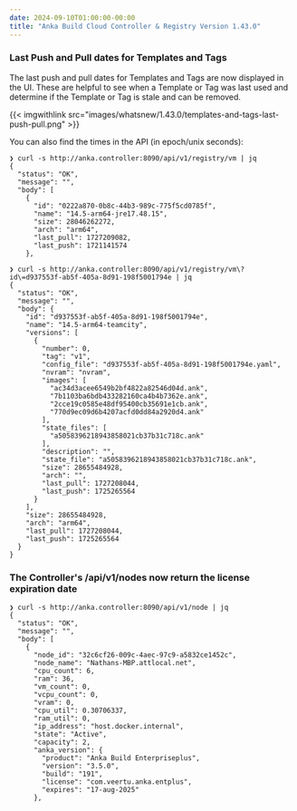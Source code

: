 ```yaml
---
date: 2024-09-10T01:00:00-00:00
title: "Anka Build Cloud Controller & Registry Version 1.43.0"
---
```


### Last Push and Pull dates for Templates and Tags

The last push and pull dates for Templates and Tags are now displayed in the UI. These are helpful to see when a Template or Tag was last used and determine if the Template or Tag is stale and can be removed.

{{< imgwithlink src="images/whatsnew/1.43.0/templates-and-tags-last-push-pull.png" >}}

You can also find the times in the API (in epoch/unix seconds):

```
❯ curl -s http://anka.controller:8090/api/v1/registry/vm | jq
{
  "status": "OK",
  "message": "",
  "body": [
    {
      "id": "0222a870-0b8c-44b3-989c-775f5cd0785f",
      "name": "14.5-arm64-jre17.48.15",
      "size": 28046262272,
      "arch": "arm64",
      "last_pull": 1727209082,
      "last_push": 1721141574
    },
```

```
❯ curl -s http://anka.controller:8090/api/v1/registry/vm\?id\=d937553f-ab5f-405a-8d91-198f5001794e | jq
{
  "status": "OK",
  "message": "",
  "body": {
    "id": "d937553f-ab5f-405a-8d91-198f5001794e",
    "name": "14.5-arm64-teamcity",
    "versions": [
      {
        "number": 0,
        "tag": "v1",
        "config_file": "d937553f-ab5f-405a-8d91-198f5001794e.yaml",
        "nvram": "nvram",
        "images": [
          "ac34d3acee6549b2bf4822a82546d04d.ank",
          "7b1103ba6bdb433282160ca4b4b7362e.ank",
          "2cce19c0585e48df95400cb35691e1cb.ank",
          "770d9ec09d6b4207acfd0dd84a2920d4.ank"
        ],
        "state_files": [
          "a5058396218943858021cb37b31c718c.ank"
        ],
        "description": "",
        "state_file": "a5058396218943858021cb37b31c718c.ank",
        "size": 28655484928,
        "arch": "",
        "last_pull": 1727208044,
        "last_push": 1725265564
      }
    ],
    "size": 28655484928,
    "arch": "arm64",
    "last_pull": 1727208044,
    "last_push": 1725265564
  }
}
```

### The Controller's /api/v1/nodes now return the license expiration date

```
❯ curl -s http://anka.controller:8090/api/v1/node | jq
{
  "status": "OK",
  "message": "",
  "body": [
    {
      "node_id": "32c6cf26-009c-4aec-97c9-a5832ce1452c",
      "node_name": "Nathans-MBP.attlocal.net",
      "cpu_count": 6,
      "ram": 36,
      "vm_count": 0,
      "vcpu_count": 0,
      "vram": 0,
      "cpu_util": 0.30706337,
      "ram_util": 0,
      "ip_address": "host.docker.internal",
      "state": "Active",
      "capacity": 2,
      "anka_version": {
        "product": "Anka Build Enterpriseplus",
        "version": "3.5.0",
        "build": "191",
        "license": "com.veertu.anka.entplus",
        "expires": "17-aug-2025"
      },
```